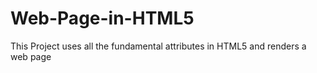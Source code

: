 # Web-Page-in-HTML5
This Project uses all the fundamental attributes in HTML5 and renders a web page

